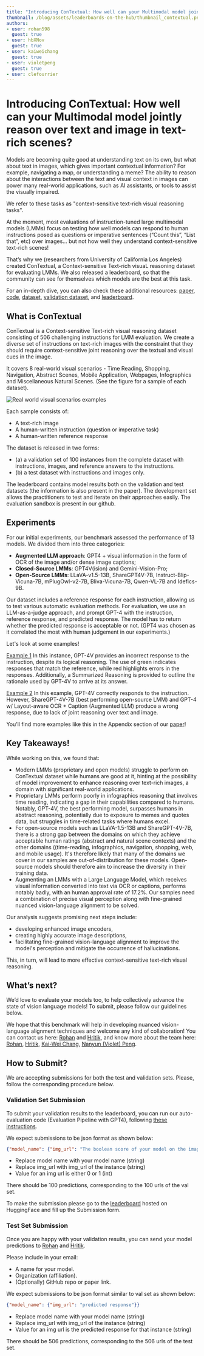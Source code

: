 ```yaml
---
title: "Introducing ConTextual: How well can your Multimodal model jointly reason over text and image in text-rich scenes?"
thumbnail: /blog/assets/leaderboards-on-the-hub/thumbnail_contextual.png
authors:
- user: rohan598
  guest: true
- user: hbXNov
  guest: true
- user: kaiweichang
  guest: true
- user: violetpeng
  guest: true
- user: clefourrier
---
```


# Introducing ConTextual: How well can your Multimodal model jointly reason over text and image in text-rich scenes?

Models are becoming quite good at understanding text on its own, but what about text in images, which gives important contextual information? For example, navigating a map, or understanding a meme? The ability to reason about the interactions between the text and visual context in images can power many real-world applications, such as AI assistants, or tools to assist the visually impaired. 

We refer to these tasks as "context-sensitive text-rich visual reasoning tasks".

At the moment, most evaluations of instruction-tuned large multimodal models (LMMs) focus on testing how well models can respond to human instructions posed as questions or imperative sentences (“Count this”, “List that”, etc) over images... but not how well they understand context-sensitive text-rich scenes! 

That’s why we (researchers from University of California Los Angeles) created ConTextual, a Context-sensitive Text-rich visuaL reasoning dataset for evaluating LMMs. We also released a leaderboard, so that the community can see for themselves which models are the best at this task.

<script type="module" src="https://gradio.s3-us-west-2.amazonaws.com/3.45.1/gradio.js"> </script>
<gradio-app theme_mode="light" space="ucla-contextual/contextual_leaderboard"></gradio-app>

For an in-depth dive, you can also check these additional resources: [paper](https://arxiv.org/abs/2401.13311), [code](https://github.com/rohan598/ConTextual), [dataset](https://huggingface.co/datasets/ucla-contextual/contextual_all), [validation dataset](https://huggingface.co/datasets/ucla-contextual/contextual_val), and [leaderboard](https://huggingface.co/spaces/ucla-contextual/contextual_leaderboard). 


## What is ConTextual

ConTextual is a Context-sensitive Text-rich visual reasoning dataset consisting of 506 challenging instructions for LMM evaluation. We create a diverse set of instructions on text-rich images with the constraint that they should require context-sensitive joint reasoning over the textual and visual cues in the image. 

It covers 8 real-world visual scenarios - Time Reading, Shopping, Navigation, Abstract Scenes, Mobile Application, Webpages, Infographics and Miscellaneous Natural Scenes. (See the figure for a sample of each dataset).

![Real world visual scenarios examples](https://con-textual.github.io/static/images/teaser_figure.png)

Each sample consists of:
- A text-rich image
- A human-written instruction (question or imperative task)
- A human-written reference response 

The dataset is released in two forms: 
- (a) a validation set of 100 instances from the complete dataset with instructions, images, and reference answers to the instructions. 
- (b) a test dataset with instructions and images only.

The leaderboard contains model results both on the validation and test datasets (the information is also present in the paper). The development set allows the practitioners to test and iterate on their approaches easily. The evaluation sandbox is present in our github.  

## Experiments

For our initial experiments, our benchmark assessed the performance of 13 models. We divided them into three categories: 
- **Augmented LLM approach**: GPT4 + visual information in the form of OCR of the image and/or dense image captions; 
- **Closed-Source LMMs**: GPT4V(ision) and Gemini-Vision-Pro; 
- **Open-Source LMMs**: LLaVA-v1.5-13B, ShareGPT4V-7B, Instruct-Blip-Vicuna-7B, mPlugOwl-v2-7B, Bliva-Vicuna-7B, Qwen-VL-7B and Idefics-9B.

Our dataset includes a reference response for each instruction, allowing us to test various automatic evaluation methods. For evaluation, we use an LLM-as-a-judge approach, and prompt GPT-4 with the instruction, reference response, and predicted response. The model has to return whether the predicted response is acceptable or not. (GPT4 was chosen as it correlated the most with human judgement in our experiments.)

Let's look at some examples!

[Example 1](https://huggingface.co/datasets/huggingface/documentation-images/resolve/main/blog/leaderboards-on-the-hub/contextual-qualitative-ex-1.png)
In this instance, GPT-4V provides an incorrect response to the instruction, despite its logical reasoning. The use of green indicates responses that match the reference, while red highlights errors in the responses. Additionally, a Summarized Reasoning is provided to outline the rationale used by GPT-4V to arrive at its answer.

[Example 2](https://huggingface.co/datasets/huggingface/documentation-images/resolve/main/blog/leaderboards-on-the-hub/contextual-qualitative-ex-2.png)
In this example, GPT-4V correctly responds to the instruction. However, ShareGPT-4V-7B (best performing open-source LMM) and GPT-4 w/ Layout-aware OCR + Caption (Augmented LLM) produce a wrong response, due to lack of joint reasoning over text and image.

You’ll find more examples like this in the Appendix section of our [paper](https://arxiv.org/abs/2401.13311)!

## Key Takeaways!

While working on this, we found that:
- Modern LMMs (proprietary and open models) struggle to perform on ConTextual dataset while humans are good at it, hinting at the possibility of model improvement to enhance reasoning over text-rich images, a domain with significant real-world applications.
- Proprietary LMMs perform poorly in infographics reasoning that involves time reading, indicating a gap in their capabilities compared to humans. Notably, GPT-4V, the best performing model, surpasses humans in abstract reasoning, potentially due to exposure to memes and quotes data, but struggles in time-related tasks where humans excel.
- For open-source models such as LLaVA-1.5-13B and ShareGPT-4V-7B, there is a strong gap between the domains on which they achieve acceptable human ratings (abstract and natural scene contexts) and the other domains ((time-reading, infographics, navigation, shopping, web, and mobile usage). It's therefore likely that many of the domains we cover in our samples are out-of-distribution for these models. Open-source models should therefore aim to increase the diversity in their training data.
- Augmenting an LMMs with a Large Language Model, which receives visual information converted into text via OCR or captions, performs notably badly, with an human approval rate of 17.2%. Our samples need a combination of precise visual perception along with fine-grained nuanced vision-language alignment to be solved. 

Our analysis suggests promising next steps include: 
- developing enhanced image encoders, 
- creating highly accurate image descriptions, 
- facilitating fine-grained vision-language alignment to improve the model's perception and mitigate the occurrence of hallucinations. 

This, in turn, will lead to more effective context-sensitive text-rich visual reasoning.

## What’s next?

We’d love to evaluate your models too, to help collectively advance the state of vision language models! To submit, please follow our guidelines below.

We hope that this benchmark will help in developing nuanced vision-language alignment techniques and welcome any kind of collaboration! You can contact us here: [Rohan](rwadhawan7@g.ucla.edu) and [Hritik](hbansal@g.ucla.edu), and know more about the team here: [Rohan](https://web.cs.ucla.edu/~rwadhawan7/), [Hritik](https://sites.google.com/view/hbansal), [Kai-Wei Chang](https://web.cs.ucla.edu/~kwchang/), [Nanyun (Violet) Peng](https://vnpeng.net/).



## How to Submit?

We are accepting submissions for both the test and validation sets. Please, follow the corresponding procedure below.

### Validation Set Submission

To submit your validation results to the leaderboard, you can run our auto-evaluation code (Evaluation Pipeline with GPT4), following [these instructions](https://github.com/rohan598/ConTextual?tab=readme-ov-file#-evaluation-pipeline-gpt-4).

We expect submissions to be json format as shown below:

```json
{"model_name": {"img_url": "The boolean score of your model on the image, 1 for success and 0 for failure"}}
```

- Replace model name with your model name (string)
- Replace img_url with img_url of the instance (string)
- Value for an img url is either 0 or 1 (int)

There should be 100 predictions, corresponding to the 100 urls of the val set.


To make the submission please go to the [leaderboard](https://huggingface.co/spaces/ucla-contextual/contextual_leaderboard) hosted on HuggingFace and fill up the Submission form.

### Test Set Submission

Once you are happy with your validation results, you can send your model predictions to [Rohan](rwadhawan7@g.ucla.edu) and [Hritik](hbansal@g.ucla.edu).

Please include in your email:
- A name for your model.
- Organization (affiliation).
- (Optionally) GitHub repo or paper link.

We expect submissions to be json format similar to val set as shown below:

```json
{"model_name": {"img_url": "predicted response"}}
```

- Replace model name with your model name (string)
- Replace img_url with img_url of the instance (string)
- Value for an img url is the predicted response for that instance (string)

There should be 506 predictions, corresponding to the 506 urls of the test set.




